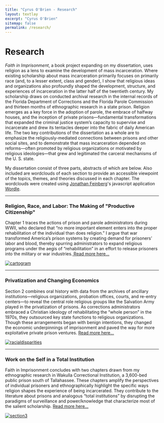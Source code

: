 ```yaml
---
title: "Cyrus O'Brien - Research"
layout: textlay
excerpt: "Cyrus O'Brien"
sitemap: false
permalink: /research/
---
```


# Research

_Faith in Imprisonment_, a book project expanding on my dissertation, uses religion as a lens to examine the development of mass incarceration. Where existing scholarship about mass incarceration primarily focuses on primarily race (and, to a lesser extent, class and gender), I show that religious ideas and organizations also profoundly shaped the development, structure, and experiences of incarceration in the latter half of the twentieth century. My scholarship draws on conducted archival research in the internal records of the Florida Department of Corrections and the Florida Parole Commission and  thirteen months of ethnographic research in a state prison. Religion emerges as a key force in the adoption of parole, the embrace of halfway houses, and the inception of private prisons—fundamental transformations that expanded the criminal justice system’s capacity to supervise and incarcerate and drew its tentacles deeper into the fabric of daily American life. The two key contributions of the dissertation as a whole are to emphasize the religiously-mediated connections between prisons and other social sites, and to demonstrate that mass incarceration depended on reforms—often promoted by religious organizations or motivated by religious ideologies—that grew and legitimated the carceral mechanisms of the U. S. state.

My dissertation consist of three parts, abstracts of which are below. Also included are wordclouds of each section to provide an accessible viewpoint of the topics, themes, and theories discussed in each chapter. The wordclouds were created using [Jonathan Feinberg](http://mrfeinberg.com)'s javascript application [Wordle](www.wordle.net).


<hr class="section-heading-spacer">


   <div markdown="0"  class="container-fluid">
   <div class="row">
   <div class="clearfix  col-sm-6">
                       <h3 class="section-heading">Religion, Race, and Labor: The Making of "Productive Citizenship"</h3>
                       <p>Chapter 1 traces the actions of prison and parole administrators during WWII, who declared that “no more important element enters into the proper rehabilitation of the individual than does religion.” I argue that war transformed America’s prison systems by creating demand for prisoners’ labor and blood, thereby spurring administrators to expand religious programs under the aegis of “rehabilitation” in an effort to release prisoners into the military or war industries.<a href="{{ site.url }}{{ site.baseurl }}/dissertation/section1"> Read more here...</a></p>
               </div>
                   <div class="clearfix col-sm-6">
                       <a href="{{ site.url }}{{ site.baseurl }}/dissertation/section1#cloud">
                             <img  class="img-responsive" src="{{ site.url }}{{ site.baseurl }}/images/picpic/wordcloud1.jpg" alt="cartogram">
                       </a>
                   </div>
</div>
           </div>

<hr class="section-heading-spacer">
 <div markdown="0"  class="container-fluid">
 <div class="row">
                   <div class="clearfix  col-sm-6">
                    <h3 class="section-heading">Privatization and Changing Economics</h3>
                        <p>Section 2 combines oral history with data from the archives of ancillary institutions—religious organizations, probation offices, courts, and re-entry centers—to reveal the central role religious groups like the Salvation Army played in the privatization of prisons. As corrections administrators embraced a Christian ideology of rehabilitating the “whole person” in the 1970s, they outsourced key state functions to religious organizations. Though these arrangements began with benign intentions, they changed the economic underpinnings of imprisonment and paved the way for more exploitative private prison ventures.
 <a href="{{ site.url }}{{ site.baseurl }}/dissertation/section2"> Read more here...</a></p>
               </div>
                <div class="clearfix  col-sm-6">
                                    <div class="clearfix"></div>
                                      <a href="{{ site.url }}{{ site.baseurl }}/dissertation/section2#cloud">
                                            <img  class="img-responsive" src="{{ site.url }}{{ site.baseurl }}/images/picpic/wordcloud2.jpg" alt="racialdisparities"> </a>
                                  </div>
           </div>
  </div>

<hr class="section-heading-spacer">
 <div markdown="0"  class="container-fluid">
  <div class="row">
                 <div class="clearfix col-sm-6">
                    <h3 class="section-heading">Work on the Self in a Total Institution</h3>
                     <p>Faith in Imprisonment concludes with two chapters drawn from my ethnographic research in Wakulla Correctional Institution, a 3,600-bed public prison south of Tallahassee. These chapters amplify the perspectives of individual prisoners and ethnographically highlight the specific ways religion shapes the experience of being incarcerated. They contribute to the literature about prisons and analogous “total institutions” by disrupting the paradigms of surveillance and power/knowledge that characterize most of the salient scholarship. <a href="{{ site.url }}{{ site.baseurl }}/dissertation/section3"> Read more here...</a></p>
                                  </div>
               <div class="row">
                   <div class="clearfix col-sm-6">
                   <a href="{{ site.url }}{{ site.baseurl }}/dissertation/section3#cloud">
                             <img  class="img-responsive" src="{{ site.url }}{{ site.baseurl }}/images/picpic/wordcloud3.jpg" alt="section3"> </a>
                   </div>
  </div>
               </div>
           </div>
